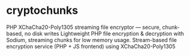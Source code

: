 # cryptochunks
PHP XChaCha20-Poly1305 streaming file encryptor — secure, chunk-based, no disk writes  Lightweight PHP file encryption &amp; decryption with Sodium, streaming chunks for low memory usage. Stream-based file encryption service (PHP + JS frontend) using XChaCha20-Poly1305
